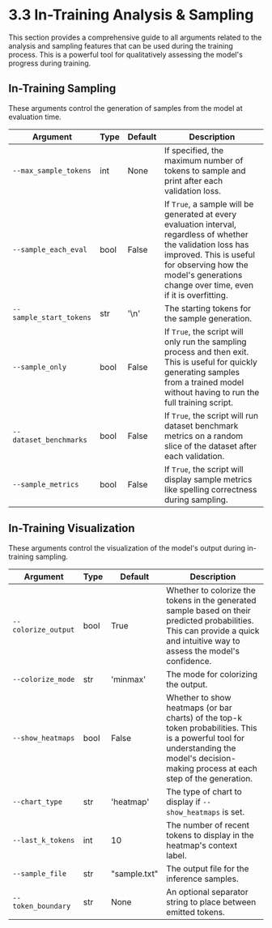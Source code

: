 # 3.3 In-Training Analysis & Sampling

This section provides a comprehensive guide to all arguments related to the analysis and sampling features that can be used during the training process. This is a powerful tool for qualitatively assessing the model's progress during training.

## In-Training Sampling

These arguments control the generation of samples from the model at evaluation time.

| Argument | Type | Default | Description |
|---|---|---|---|
| `--max_sample_tokens` | int | None | If specified, the maximum number of tokens to sample and print after each validation loss. |
| `--sample_each_eval` | bool | False | If `True`, a sample will be generated at every evaluation interval, regardless of whether the validation loss has improved. This is useful for observing how the model's generations change over time, even if it is overfitting. |
| `--sample_start_tokens` | str | '\n' | The starting tokens for the sample generation. |
| `--sample_only` | bool | False | If `True`, the script will only run the sampling process and then exit. This is useful for quickly generating samples from a trained model without having to run the full training script. |
| `--dataset_benchmarks` | bool | False | If `True`, the script will run dataset benchmark metrics on a random slice of the dataset after each validation. |
| `--sample_metrics` | bool | False | If `True`, the script will display sample metrics like spelling correctness during sampling. |

## In-Training Visualization

These arguments control the visualization of the model's output during in-training sampling.

| Argument | Type | Default | Description |
|---|---|---|---|
| `--colorize_output` | bool | True | Whether to colorize the tokens in the generated sample based on their predicted probabilities. This can provide a quick and intuitive way to assess the model's confidence. |
| `--colorize_mode` | str | 'minmax' | The mode for colorizing the output. |
| `--show_heatmaps` | bool | False | Whether to show heatmaps (or bar charts) of the top-k token probabilities. This is a powerful tool for understanding the model's decision-making process at each step of the generation. |
| `--chart_type` | str | 'heatmap' | The type of chart to display if `--show_heatmaps` is set. |
| `--last_k_tokens` | int | 10 | The number of recent tokens to display in the heatmap's context label. |
| `--sample_file` | str | "sample.txt" | The output file for the inference samples. |
| `--token_boundary` | str | None | An optional separator string to place between emitted tokens. |